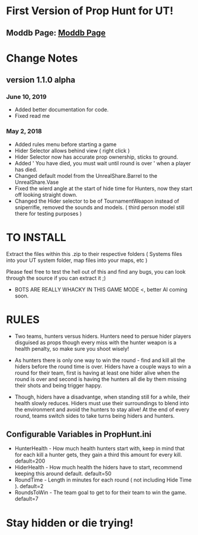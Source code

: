 # First Version of Prop Hunt for UT! 
## Moddb Page: [Moddb Page](https://www.moddb.com/mods/prophunt-for-ut99)

# Change Notes
## version 1.1.0 alpha
### June 10, 2019
* Added better documentation for code.
* Fixed read me


### May 2, 2018
* Added rules menu before starting a game 
* Hider Selector allows behind view ( right click ) 
* Hider Selector now has accurate prop ownership, sticks to ground.
* Added ' You have died, you must wait until round is over ' when a player has died.
* Changed default model from the UnrealShare.Barrel to the UnrealShare.Vase
* Fixed the wierd angle at the start of hide time for Hunters, now they start off looking straight down. 
* Changed the Hider selector to be of TournamentWeapon instead of sniperrifle, removed the sounds and models. ( third person model still there for testing purposes )


# TO INSTALL
Extract the files within this .zip to their respective folders ( Systems files into your UT system folder, map files into your maps, etc )

Please feel free to test the hell out of this and find any bugs, you can look through the source if you can extract it ;)

* BOTS ARE REALLY WHACKY IN THIS GAME MODE <, better AI coming soon.

# RULES

* Two teams, hunters versus hiders. Hunters need to persue hider players disguised as props though every miss with the hunter weapon is a health penalty, so make sure you shoot wisely!

* As hunters there is only one way to win the round - find and kill all the hiders before the round time is over. Hiders have a couple ways to win a round for their team, first is having at least one hider alive when the round is over and second is having the hunters all die by them missing their shots and being trigger happy.

* Though, hiders have a disadvantge, when standing still for a while, their health slowly reduces. Hiders must use their surroundings to blend into the environment and avoid the hunters to stay alive! At the end of every round, teams switch sides to take turns being hiders and hunters. 


## Configurable Variables in PropHunt.ini
* HunterHealth - How much health hunters start with, keep in mind that for each kill a hunter gets, they gain a third this amount for every kill. default=200
* HiderHealth - How much health the hiders have to start, recommend keeping this around default. default=50
* RoundTime - Length in minutes for each round ( not including Hide Time ). default=2
* RoundsToWin - The team goal to get to for their team to win the game. default=7

# Stay hidden or die trying!

